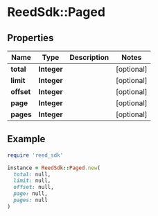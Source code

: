 # ReedSdk::Paged

## Properties

| Name | Type | Description | Notes |
| ---- | ---- | ----------- | ----- |
| **total** | **Integer** |  | [optional] |
| **limit** | **Integer** |  | [optional] |
| **offset** | **Integer** |  | [optional] |
| **page** | **Integer** |  | [optional] |
| **pages** | **Integer** |  | [optional] |

## Example

```ruby
require 'reed_sdk'

instance = ReedSdk::Paged.new(
  total: null,
  limit: null,
  offset: null,
  page: null,
  pages: null
)
```

